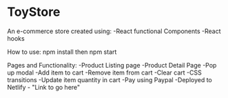# ToyStore
An e-commerce store created using:
-React functional Components
-React hooks

How to use: 
npm install then npm start

Pages and Functionality:
-Product Listing page
-Product Detail Page
-Pop up modal
-Add item to cart
-Remove item from cart
-Clear cart
-CSS transitions
-Update item quantity in cart
-Pay using Paypal
-Deployed to Netlify - "Link to go here"
